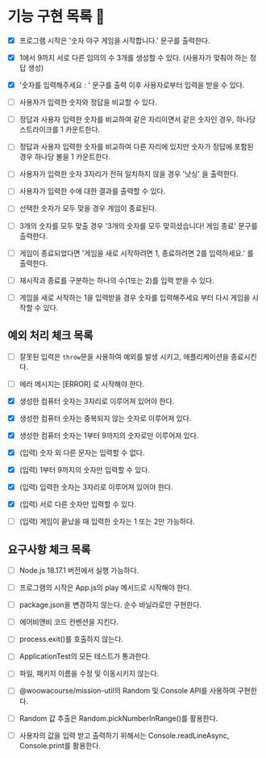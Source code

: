 # 기능 구현 목록 💙

- [x] 프로그램 시작은 '숫자 야구 게임을 시작합니다.' 문구를 출력한다.

- [x] 1에서 9까지 서로 다른 임의의 수 3개를 생성할 수 있다. (사용자가 맞춰야 하는 정답 생성)

- [x] '숫자를 입력해주세요 : ' 문구를 출력 이후 사용자로부터 입력을 받을 수 있다.

- [ ] 사용자가 입력한 숫자와 정답을 비교할 수 있다.

- [ ] 정답과 사용자 입력한 숫자를 비교하여 같은 자리이면서 같은 숫자인 경우, 하나당 스트라이크를 1 카운트한다.

- [ ] 정답과 사용자 입력한 숫자를 비교하여 다른 자리에 있지만 숫자가 정답에 포함된 경우 하나당 볼을 1 카운트한다.

- [ ] 사용자가 입력한 숫자 3자리가 전혀 일치하지 않을 경우 '낫싱' 을 출력한다.

- [ ] 사용자가 입력한 수에 대한 결과를 출력할 수 있다.

- [ ] 선택한 숫자가 모두 맞을 경우 게임이 종료된다.

- [ ] 3개의 숫자를 모두 맞출 경우 '3개의 숫자를 모두 맞히셨습니다! 게임 종료' 문구를 출력한다.

- [ ] 게임이 종료되었다면 '게임을 새로 시작하려면 1, 종료하려면 2를 입력하세요.' 를 출력한다.

- [ ] 재시작과 종료를 구분하는 하나의 수(1또는 2)를 입력 받을 수 있다.

- [ ] 게임을 새로 시작하는 1을 입력받을 경우 숫자를 입력해주세요 부터 다시 게임을 시작할 수 있다.

## 예외 처리 체크 목록

- [ ] 잘못된 입력은 `throw`문을 사용하여 예외를 발생 시키고, 애플리케이션을 종료시킨다.

- [ ] 에러 메시지는 [ERROR] 로 시작해야 한다.

- [x] 생성한 컴퓨터 숫자는 3자리로 이루어져 있어야 한다.

- [x] 생성한 컴퓨터 숫자는 중복되지 않는 숫자로 이루어져 있다.

- [x] 생성한 컴퓨터 숫자는 1부터 9까지의 숫자로만 이루어져 있다.

- [x] (입력) 숫자 외 다른 문자는 입력할 수 없다.

- [x] (입력) 1부터 9까지의 숫자만 입력할 수 있다.

- [x] (입력) 입력한 숫자는 3자리로 이루어져 있어야 한다.

- [x] (입력) 서로 다른 숫자만 입력할 수 있다.

- [ ] (입력) 게임이 끝났을 때 입력한 숫자는 1 또는 2만 가능하다.

## 요구사항 체크 목록

- [ ] Node.js 18.17.1 버전에서 실행 가능하다.

- [ ] 프로그램의 시작은 App.js의 play 메서드로 시작해야 한다.

- [ ] package.json을 변경하지 않는다. 순수 바닐라로만 구현한다.

- [ ] 에어비앤비 코드 컨벤션을 지킨다.

- [ ] process.exit()를 호출하지 않는다.

- [ ] ApplicationTest의 모든 테스트가 통과한다.

- [ ] 파일, 패키지 이름을 수정 및 이동시키지 않는다.

- [ ] @woowacourse/mission-util의 Random 및 Console API를 사용하여 구현한다.

- [ ] Random 값 추출은 Random.pickNumberInRange()를 활용한다.

- [ ] 사용자의 값을 입력 받고 출력하기 위해서는 Console.readLineAsync, Console.print를 활용한다.

